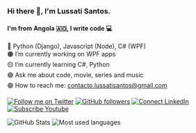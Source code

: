 ### Hi there 👋, I'm Lussati Santos.
#### I'm from Angola 🇦🇴, I write code 💻

🔴 Python (Django), Javascript (Node), C# (WPF)<br>
🟠 I’m currently working on WPF apps<br>
🟡 I’m currently learning C#, Python<br>
🟢 Ask me about code, movie, series and music<br>
🟣 How to reach me: [contacto.lussatisantos@gmail.com](mailto:contacto.lussatisantos@gmail.com)

[![Follow me on Twitter](https://img.shields.io/twitter/follow/lussatisantos?style=social)](https://twitter.com/lussatisantos)
[![GitHub followers](https://img.shields.io/github/followers/e200?style=social)](https://github.com/lussatisantos)
[![Connect LinkedIn](https://img.shields.io/badge/LinkedIn-informational?style=social&logo=linkedin)](https://www.linkedin.com/in/lussatisantos/)
[![Subscribe Youtube](https://img.shields.io/badge/Youtube-informational?style=social&logo=youtube)](https://www.youtube.com/@lussatisantos)

![GitHub Stats](https://github-readme-stats.vercel.app/api?username=lussatisantos&hide_border=true&show_icons=true&include_all_commits=false&count_private=true&line_height=24&text_color=ffffff&icon_color=ffffff&bg_color=0,833ab4,5851db,405de6&title_color=ffffff)
![Most used languages](https://github-readme-stats.vercel.app/api/top-langs/?username=lussatisantos&hide=html&hide_border=true&card_width=320&layout=compact&langs_count=6&text_color=ffffff&icon_color=ffffff&bg_color=0,833ab4,5851db,405de6&title_color=ffffff)



